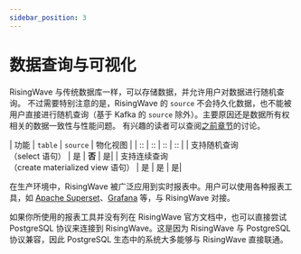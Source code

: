 ```yaml
---
sidebar_position: 3
---
```


# 数据查询与可视化

RisingWave 与传统数据库一样，可以存储数据，并允许用户对数据进行随机查询。 不过需要特别注意的是，RisingWave 的 `source` 不会持久化数据，也不能被用户直接进行随机查询（基于 Kafka 的 `source` 除外）。主要原因还是数据所有权相关的数据一致性与性能问题。
有兴趣的读者可以查阅[之前章节](../basics/ingestion)的讨论。

| 功能 | `table` | `source` | 物化视图 |
| :: | :: | :: | :: |
| 支持随机查询<br />（select 语句）    | 是       | **否** | 是|
| 支持连续查询<br />（create materialized view 语句）   | 是        | 是 | 是|

在生产环境中，RisingWave 被广泛应用到实时报表中。用户可以使用各种报表工具，如 [Apache Superset](https://docs.risingwave.com/docs/current/superset-integration/)、[Grafana](https://docs.risingwave.com/docs/current/grafana-integration/) 等，与 RisingWave 对接。

如果你所使用的报表工具并没有列在 RisingWave 官方文档中，也可以直接尝试 PostgreSQL 协议来连接到 RisingWave。这是因为 RisingWave 与 PostgreSQL 协议兼容，因此 PostgreSQL 生态中的系统大多能够与 RisingWave 直接联通。
